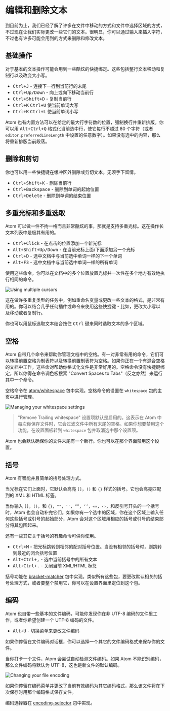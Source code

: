 # 编辑和删除文本

到目前为止，我们已经了解了许多在文件中移动的方式和文件中选择区域的方式，不过现在让我们实际更改一些它们的文本。很明显，你可以通过输入来插入字符，不过也有许多可能会用到的方式来删除和修改文本。

## 基础操作

对于基本的文本操作可能会用到一些酷炫的快捷绑定。这些包括整行文本移动和复制行以及改变大小写。

* <kbd>Ctrl+J</kbd> - 连接下一行到当前行的末尾
* <kbd>Ctrl+Up/Down</kbd> - 向上或向下移动当前行
* <kbd>Ctrl+Shift+D</kbd> - 复制当前行
* <kbd>Ctrl+K</kbd> <kbd>Ctrl+U</kbd> 使当前单词大写
* <kbd>Ctrl+K</kbd> <kbd>Ctrl+L</kbd> 使当前单词小写

Atom 也有内置方法可以在给定的最大行字符数的位置，强制换行并重新排版。你可以用 <kbd>Alt+Ctrl+Q</kbd> 格式化当前选中行，使它每行不超过 80 个字符（或者 `editor.preferredLineLength` 中设置的任意数字）。如果没有选中的内容，那么将重新排版当前段落。

## 删除和剪切

你也可以用一些快捷键在缓冲区外删除或剪切文本。无须手下留情。

* <kbd>Ctrl+Shift+K</kbd> - 删除当前行
* <kbd>Ctrl+Backspace</kbd> - 删除到单词的起始位置
* <kbd>Ctrl+Delete</kbd> - 删除到单词的结束位置

## 多重光标和多重选取

Atom 可以做一件不拘一格而且非常酷炫的事，那就是支持多重光标。这在操作长文本列表中是极其有用的。

* <kbd>Ctrl+Click</kbd> - 在点击的位置添加一个新光标
* <kbd>Alt+Shift+Up/Down</kbd> - 在当前光标上面/下面添加另一个光标
* <kbd>Ctrl+D</kbd> - 选中文档中与当前选中单词一样的下一个单词
* <kbd>Alt+F3</kbd> - 选中文档中与当前选中单词一样的所有单词

使用这些命令，你可以在文档中的多个位置放置光标并一次性在多个地方有效地执行相同的命令。

![Using multiple cursors](https://flight-manual.atom.io/using-atom/images/multiple-cursors.gif)

这在做许多重复类型的任务中，例如重命名变量或更改一些文本的格式，是非常有用的。你可以结合几乎任何插件或命令来使用这些快捷键 - 比如，更改大小写以及移动或者复制行。

你也可以用鼠标选取文本结合按住 <kbd>Ctrl</kbd> 键来同时选取文本的多个区域。

## 空格

Atom 自带几个命令来帮助你管理文档中的空格。有一对非常有用的命令，它们可以转换前置空格为制表符以及转换前置制表符为空格。如果你正在一个有混合空格的文档中工作，这些命对帮助你格式化文件是非常好用的。空格命令没有快捷键绑定，所以你得在命令调色板搜索 "Convert Spaces to Tabs"（反之亦然）来运行其中一个命令。

空格命令在 [atom/whitespace](https://github.com/atom/whitespace) 包中实现。空格命令的设置在 `whitespace` 包的主页中进行管理。

![Managing your whitespace settings](https://flight-manual.atom.io/using-atom/images/whitespace.png)

> "Remove Trailing whitespace" 设置项默认是启用的。这表示在 Atom 中每次你保存文件时，它会过滤文件中所有末尾的空格。如果你想要禁用这个功能，在设置面板转到 `whitespace` 包并取消选中那个设置项。

Atom 也会默认确保你的文件末尾有一个新行。你也可以在那个界面禁用这个设置。

## 括号

Atom 有智能并且简单的括号处理方式。

当光标在它们上面时，它默认会高亮 `[]`，`()` 和 `{}` 样式的括号。它也会高亮匹配到的 XML 和 HTML 标签。

当你输入 `[]`，`()`，和 `{}`，`""`，`''`，`“”`，`‘’`，`«»`，`‹›`，和反引号开头的一个括号时，Atom 也会自动补完它们。如果你有一个选中的区域，你在这个区域上输入任何这些括号或引号的起始部分，Atom 会对这个区域用相应的括号或引号的结束部分将其包围起来。

还有一些其它关于括号的有趣命令可供你使用。

* <kbd>Ctrl+M</kbd> - 把光标跳转到相邻的配对括号位置。当没有相邻的括号时，则跳转到最近的闭合括号位置
* <kbd>Alt+Ctrl+,</kbd> - 选中当前括号中的所有文本
* <kbd>Alt+Ctrl+.</kbd> - 关闭当前 XML/HTML 标签

括号功能在 [bracket-matcher](https://github.com/atom/bracket-matcher) 包中实现。类似所有这些包，要更改默认相关的括号处理方式，或者要整个禁用它，你可以在设置界面里定位到这个包。

## 编码

Atom 也自带一些基本的文件编码，可能你发现你在非 UTF-8 编码的文件里工作，或者你希望创建一个 UTF-8 编码的文件。

* <kbd>Alt+U</kbd> - 切换菜单来更改文件编码

如果你停留在文件编码对话框，你可以选择一个其它的文件编码格式来保存你的文件。

当你打卡一个文件，Atom 会尝试自动检测文件编码。如果 Atom 不能识别编码，那么文件编码将默认为 UTF-8，这也是新文件的默认编码。

![Changing your file encoding](https://flight-manual.atom.io/using-atom/images/encodings.png)

如果你停留在编码菜单并更改了当前有效编码为其它编码格式，那么该文件将在下次保存时用那个编码格式保存文件。

编码选择器在 [encoding-selector](https://github.com/atom/encoding-selector) 包中实现。
